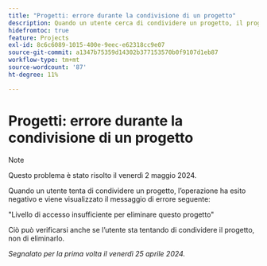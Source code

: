 ```yaml
---
title: "Progetti: errore durante la condivisione di un progetto"
description: Quando un utente cerca di condividere un progetto, il progetto non viene condiviso e l’utente visualizza un messaggio.
hidefromtoc: true
feature: Projects
exl-id: 8c6c6089-1015-400e-9eec-e62318cc9e07
source-git-commit: a1347b75359d14302b377153570b0f9107d1eb87
workflow-type: tm+mt
source-wordcount: '87'
ht-degree: 11%

---
```


# Progetti: errore durante la condivisione di un progetto

>[!NOTE]
>
>Questo problema è stato risolto il venerdì 2 maggio 2024.

Quando un utente tenta di condividere un progetto, l’operazione ha esito negativo e viene visualizzato il messaggio di errore seguente:

&quot;Livello di accesso insufficiente per eliminare questo progetto&quot;

Ciò può verificarsi anche se l’utente sta tentando di condividere il progetto, non di eliminarlo.

_Segnalato per la prima volta il venerdì 25 aprile 2024._
